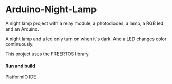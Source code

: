 # Arduino-Night-Lamp
A night lamp project with a relay module, a photodiodes, a lamp, a RGB led and an Arduino.

A night lamp and a led only turn on when it's dark. And a LED changes color continuously.

This project uses the FREERTOS library.

#### Run and build
PlatformIO IDE
